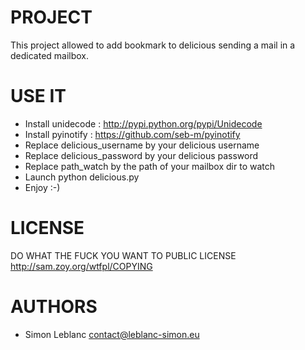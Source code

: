 PROJECT
=======

This project allowed to add bookmark to delicious sending a mail in a dedicated mailbox.

USE IT
======

* Install unidecode : http://pypi.python.org/pypi/Unidecode
* Install pyinotify : https://github.com/seb-m/pyinotify
* Replace delicious_username by your delicious username
* Replace delicious_password by your delicious password
* Replace path_watch by the path of your mailbox dir to watch
* Launch python delicious.py
* Enjoy :-)

LICENSE
=======

DO WHAT THE FUCK YOU WANT TO PUBLIC LICENSE  <http://sam.zoy.org/wtfpl/COPYING>

AUTHORS
=======

* Simon Leblanc contact@leblanc-simon.eu

